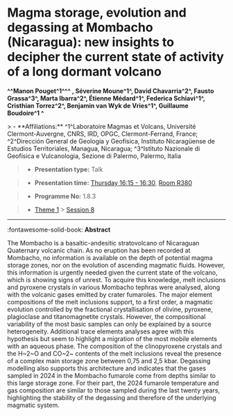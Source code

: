 # Magma storage, evolution and degassing at Mombacho (Nicaragua): new insights to decipher the current state of activity of a long dormant volcano

**^^Manon Pouget^1^^^ , Séverine Moune^1^, David Chavarria^2^, Fausto Grassa^3^, Marta Ibarra^2^, Étienne Médard^1^, Federica Schiavi^1^, Cristhian Torrez^2^, Benjamin van Wyk de Vries^1^, Guillaume Boudoire^1 ^**

<!-- more -->> - **Affiliations:** ^1^Laboratoire Magmas et Volcans, Université Clermont-Auvergne, CNRS, IRD, OPGC, Clermont-Ferrand, France; ^2^Dirección General de Geología y Geofísica, Instituto Nicaragüense de Estudios Territoriales, Managua, Nicaragua; ^3^Istituto Nazionale di Geofisica e Vulcanologia, Sezione di Palermo, Palermo, Italia

> - **Presentation type:** Talk

> - **Presentation time:** [Thursday 16:15 - 16:30](../sessions_comparison.md#__tabbed_3_5), [Room R380](../maps_venue.md#__tabbed_1_1)

> - **Programme No:** 1.8.3

> - [Theme 1](../theme1.md) > [Session 8](../sessions/session-1-8.md)

--- 

:fontawesome-solid-book: **Abstract**

The Mombacho is a basaltic-andesitic stratovolcano of Nicaraguan Quaternary volcanic chain. As no eruption has been recorded at Mombacho, no information is available on the depth of potential magma storage zones, nor on the evolution of ascending magmatic fluids. However, this information is urgently needed given the current state of the volcano, which is showing signs of unrest. To acquire this knowledge, melt inclusions and pyroxene crystals in various Mombacho tephras were analysed, along with the volcanic gases emitted by crater fumaroles.
The major element compositions of the melt inclusions support, to a first order, a magmatic evolution controlled by the fractional crystallisation of olivine, pyroxene, plagioclase and titanomagnetite crystals. However, the compositional variability of the most basic samples can only be explained by a source heterogeneity. Additional trace elements analyses agree with this hypothesis but seem to highlight a migration of the most mobile elements with an aqueous phase. The composition of the clinopyroxene crystals and the H~2~O and CO~2~ contents of the melt inclusions reveal the presence of a complex main storage zone between 0,75 and 2,5 kbar. Degassing modelling also supports this architecture and indicates that the gases sampled in 2024 in the Mombacho fumarole come from depths similar to this large storage zone. For their part, the 2024 fumarole temperature and gas composition are similar to those sampled during the last twenty years, highlighting the stability of the degassing and therefore of the underlying magmatic system.


